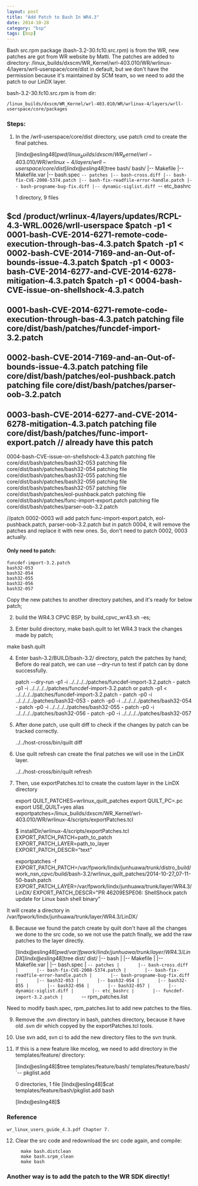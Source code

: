 ```yaml
---
layout: post
title: "Add Patch to Bash In WR4.3"
date: 2014-10-28
category: "bsp"
tags: [bsp]
---
```


Bash src.rpm package (bash-3.2-30.fc10.src.rpm) is from the WR, new patches are got from WR website by Matti. 
The patches are added to directory: /linux_builds/dxscm/WR_Kernel/wrl-403.010/WR/wrlinux-4/layers/wrll-userspace/core/dist in default, 
but we don't have the permission because it's maintained by SCM team, 
so we need to add the patch to our LinDX layer.

bash-3.2-30.fc10.src.rpm is from dir: 

    /linux_builds/dxscm/WR_Kernel/wrl-403.010/WR/wrlinux-4/layers/wrll-userspace/core/packages

### Steps:

1) In the /wrll-userspace/core/dist directory, use patch cmd to create the final patches.

    [lindx@esling48]$pwd
    /linux_builds/dxscm/WR_Kernel/wrl-403.010/WR/wrlinux-4/layers/wrll-userspace/core/dist
    [lindx@esling48]$tree bash/
    bash/
    |-- Makefile
    |-- Makefile.var
    |-- bash.spec
    `-- patches
        |-- bash-cross.diff
        |-- bash-fix-CVE-2008-5374.patch
        |-- bash-fix-readfile-error-handle.patch
        |-- bash-progname-bug-fix.diff
        |-- dynamic-siglist.diff
        `-- etc_bashrc

    1 directory, 9 files

$cd /product/wrlinux-4/layers/updates/RCPL-4.3-WRL.0026/wrll-userspace
$patch -p1 < 0001-bash-CVE-2014-6271-remote-code-execution-through-bas-4.3.patch
$patch -p1 < 0002-bash-CVE-2014-7169-and-an-Out-of-bounds-issue-4.3.patch
$patch -p1 < 0003-bash-CVE-2014-6277-and-CVE-2014-6278-mitigation-4.3.patch
$patch -p1 < 0004-bash-CVE-issue-on-shellshock-4.3.patch
----
0001-bash-CVE-2014-6271-remote-code-execution-through-bas-4.3.patch
patching file core/dist/bash/patches/funcdef-import-3.2.patch
----
0002-bash-CVE-2014-7169-and-an-Out-of-bounds-issue-4.3.patch
patching file core/dist/bash/patches/eol-pushback.patch
patching file core/dist/bash/patches/parser-oob-3.2.patch
----
0003-bash-CVE-2014-6277-and-CVE-2014-6278-mitigation-4.3.patch
patching file core/dist/bash/patches/func-import-export.patch // already have this patch
---------
0004-bash-CVE-issue-on-shellshock-4.3.patch
patching file core/dist/bash/patches/bash32-053
patching file core/dist/bash/patches/bash32-054
patching file core/dist/bash/patches/bash32-055
patching file core/dist/bash/patches/bash32-056
patching file core/dist/bash/patches/bash32-057
patching file core/dist/bash/patches/eol-pushback.patch
patching file core/dist/bash/patches/func-import-export.patch
patching file core/dist/bash/patches/parser-oob-3.2.patch

//patch 0002-0003 will add patch func-import-export.patch, eol-pushback.patch, parser-oob-3.2.patch
but in patch 0004, it will remove the patches and replace it with new ones. So, don't need to patch 0002, 0003 actually.

#### Only need to patch:

    funcdef-import-3.2.patch
    bash32-053
    bash32-054
    bash32-055
    bash32-056
    bash32-057

Copy the new patches to another directory patches, and it's ready for below patch;

2) build the WR4.3 CPVC BSP, by build_cpvc_wr43.sh -es;

3) Enter build directory, make bash.quilt to let WR4.3 track the changes made by patch;

make bash.quilt

4) Enter bash-3.2/BUILD/bash-3.2/ directory, patch the patches by hand;
Before do real patch, we can use --dry-run to test if patch can by done successfully.

    patch --dry-run -p1 -i ../../../../patches/funcdef-import-3.2.patch
         - patch -p1 -i ../../../../patches/funcdef-import-3.2.patch or
              patch -p1 <  ../../../../patches/funcdef-import-3.2.patch
         - patch -p0 -i ../../../../patches/bash32-053
         - patch -p0 -i ../../../../patches/bash32-054
         - patch -p0 -i ../../../../patches/bash32-055
         - patch -p0 -i ../../../../patches/bash32-056
         - patch -p0 -i ../../../../patches/bash32-057

5) After done patch, use quilt diff to check if the changes by patch can be tracked correctly.

     ../../host-cross/bin/quilt diff

6) Use quilt refresh can create the final patches we will use in the LinDX layer.

     ../../host-cross/bin/quilt refresh

7) Then, use exportPatches.tcl to create the custom layer in the LinDX directory

    export QUILT_PATCHES=wrlinux_quilt_patches
    export QUILT_PC=.pc
    export USE_QUILT=yes
    alias exportpatches=/linux_builds/dxscm/WR_Kernel/wrl-403.010/WR/wrlinux-4/scripts/exportPatches.tcl

    $ installDir/wrlinux-4/scripts/exportPatches.tcl \
    EXPORT_PATCH_PATCH=path_to_patch \
    EXPORT_PATCH_LAYER=path_to_layer \
    EXPORT_PATCH_DESCR=”text”

    exportpatches -f EXPORT_PATCH_PATCH=/var/fpwork/lindx/junhuawa/trunk/distro_build/work_nsn_cpvc/build/bash-3.2/wrlinux_quilt_patches/2014-10-27_07-11-50-bash.patch EXPORT_PATCH_LAYER=/var/fpwork/lindx/junhuawa/trunk/layer/WR4.3/LinDX/ EXPORT_PATCH_DESCR="PR 46209ESPE06: ShellShock patch update for Linux bash shell binary"

It will create a directory in /var/fpwork/lindx/junhuawa/trunk/layer/WR4.3/LinDX/

8) Because we found the patch create by quilt don't have all the changes we done to the src code, so we not use the patch finally, 
we add the raw patches to the layer directly.

    [lindx@esling48]$pwd
    /var/fpwork/lindx/junhuawa/trunk/layer/WR4.3/LinDX
    [lindx@esling48]$tree dist/
    dist/
    |-- bash
    |   |-- Makefile
    |   |-- Makefile.var
    |   |-- bash.spec
    |   `-- patches
    |       |-- bash-cross.diff
    |       |-- bash-fix-CVE-2008-5374.patch
    |       |-- bash-fix-readfile-error-handle.patch
    |       |-- bash-progname-bug-fix.diff
    |       |-- bash32-053
    |       |-- bash32-054
    |       |-- bash32-055
    |       |-- bash32-056
    |       |-- bash32-057
    |       |-- dynamic-siglist.diff
    |       |-- etc_bashrc
    |       |-- funcdef-import-3.2.patch
    |       `-- rpm_patches.list

Need to modify bash.spec, rpm_patches.list to add new patches to the files.

9) Remove the .svn directory in bash, patches directory, because it have old .svn dir which copyed by the exportPatches.tcl tools.

10) Use svn add, svn ci to add the new directory files to the svn trunk.

11) If this is a new feature like mcelog, we need to add directory in the templates/feature/ directory:

    [lindx@esling48]$tree  templates/feature/bash/
    templates/feature/bash/
    `-- pkglist.add

    0 directories, 1 file
    [lindx@esling48]$cat templates/feature/bash/pkglist.add
    bash

    [lindx@esling48]$

### Reference 

    wr_linux_users_guide_4.3.pdf Chapter 7.

12) Clear the src code and redownload the src code again, and compile:

          make bash.distclean
          make bash.srpm_clean
          make bash

### Another way is to add the patch to the WR SDK directly!
